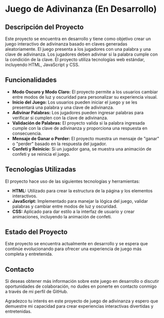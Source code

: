 # Juego de Adivinanza (En Desarrollo)

## Descripción del Proyecto

Este proyecto se encuentra en desarrollo y tiene como objetivo crear un juego interactivo de adivinanza basado en claves generadas aleatoriamente. El juego presenta a los jugadores con una palabra y una clave de adivinanza. Los jugadores deben adivinar si la palabra cumple con la condición de la clave. El proyecto utiliza tecnologías web estándar, incluyendo HTML, JavaScript y CSS.

## Funcionalidades

- **Modo Oscuro y Modo Claro:** El proyecto permite a los usuarios cambiar entre modos de luz y oscuridad para personalizar su experiencia visual.
- **Inicio del Juego:** Los usuarios pueden iniciar el juego y se les presentará una palabra y una clave de adivinanza.
- **Adivinar Palabras:** Los jugadores pueden ingresar palabras para verificar si cumplen con la clave de adivinanza.
- **Validación de Palabras:** El proyecto valida si la palabra ingresada cumple con la clave de adivinanza y proporciona una respuesta en consecuencia.
- **Mensaje de Ganar o Perder:** El proyecto muestra un mensaje de "ganar" o "perder" basado en la respuesta del jugador.
- **Confeti y Reinicio:** Si un jugador gana, se muestra una animación de confeti y se reinicia el juego.

## Tecnologías Utilizadas

El proyecto hace uso de las siguientes tecnologías y herramientas:

- **HTML:** Utilizado para crear la estructura de la página y los elementos interactivos.
- **JavaScript:** Implementado para manejar la lógica del juego, validar palabras y cambiar entre modos de luz y oscuridad.
- **CSS:** Aplicado para dar estilo a la interfaz de usuario y crear animaciones, incluyendo la animación de confeti.

## Estado del Proyecto

Este proyecto se encuentra actualmente en desarrollo y se espera que continúe evolucionando para ofrecer una experiencia de juego más completa y entretenida.

## Contacto

Si deseas obtener más información sobre este juego en desarrollo o discutir oportunidades de colaboración, no dudes en ponerte en contacto conmigo a través de mi perfil de GitHub.

Agradezco tu interés en este proyecto de juego de adivinanza y espero que demuestre mi capacidad para crear experiencias interactivas divertidas y entretenidas.

